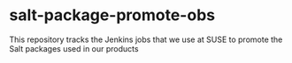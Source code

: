 # salt-package-promote-obs

This repository tracks the Jenkins jobs that we use at SUSE to promote the Salt packages used in our products

